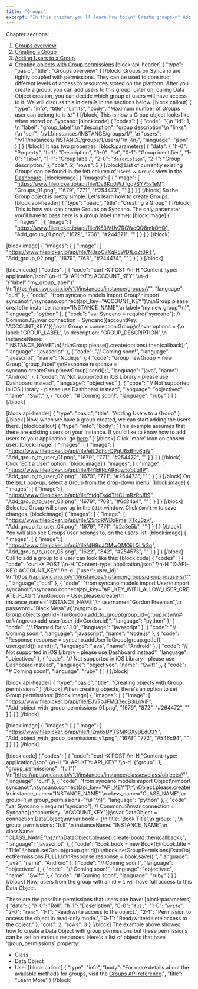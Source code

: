 ```yaml
---
title: "Groups"
excerpt: "In this chapter you'll learn how to:\n* Create groups\n* Add users to a group\n* Add objects with group permissions\n* Learn groups usage with examples"
---
```

Chapter sections:
1. [Groups overview](#groups-overview)
2. [Creating a Group](#creating-a-group)
3. [Adding Users to a Group](#adding-users-to-a-group)
4. [Creating objects with Group permissions](#creating-objects-with-group-permissions)
[block:api-header]
{
  "type": "basic",
  "title": "Groups overview"
}
[/block]
Groups on Syncano are tightly coupled with permissions. They can be used to construct different levels of access to resources stored on the platform. After you create a group, you can add users to this group. Later on, during Data Object creation, you can decide which group of users will have access to it. We will discuss this in details in the sections below.
[block:callout]
{
  "type": "info",
  "title": "Limits",
  "body": "Maximum number of Groups user can belong to is `32`"
}
[/block]
This is how a Group object looks like when stored on Syncano:
[block:code]
{
  "codes": [
    {
      "code": "{\n    \"id\": 1, \n    \"label\": \"group_label\",\n    \"description\": \"group description\"\n    \"links\": {\n        \"self\": \"/v1.1/instances/INSTANCE/groups/1/\", \n        \"users\": \"/v1.1/instances/INSTANCE/groups/1/users/\"\n    }\n}",
      "language": "json"
    }
  ]
}
[/block]
It has two properties:
[block:parameters]
{
  "data": {
    "h-0": "Property",
    "h-1": "Description",
    "0-0": "`id`",
    "0-1": "Group identifier.",
    "1-0": "`label`",
    "1-1": "Group label.",
    "2-0": "`description`",
    "2-1": "Group description."
  },
  "cols": 2,
  "rows": 3
}
[/block]
List of currently existing Groups can be found in the left column of `Users & Groups` view in the [Dashboard](https://dashboard.syncano.io).
[block:image]
{
  "images": [
    {
      "image": [
        "https://www.filepicker.io/api/file/Dv6Kp0WJTgq7SY75s1eM",
        "Groups_01.png",
        "1679",
        "771",
        "#254473",
        ""
      ]
    }
  ]
}
[/block]
So the Group object is pretty simple. Let's learn how to create Groups.
[block:api-header]
{
  "type": "basic",
  "title": "Creating a Group"
}
[/block]
This is how you can create Groups on Syncano. The only parameter you'll have to pass here is a group label (name):
[block:image]
{
  "images": [
    {
      "image": [
        "https://www.filepicker.io/api/file/K53IVUv7RGWcQQ8mkOYQ",
        "Add_group_01.png",
        "1679",
        "736",
        "#244371",
        ""
      ]
    }
  ]
}
[/block]

[block:image]
{
  "images": [
    {
      "image": [
        "https://www.filepicker.io/api/file/N8soC7XgR5WDfLoZt0RT",
        "Add_group_02.png",
        "1679",
        "763",
        "#244474",
        ""
      ]
    }
  ]
}
[/block]

[block:code]
{
  "codes": [
    {
      "code": "curl -X POST \\\n-H \"Content-type: application/json\" \\\n-H \"X-API-KEY: ACCOUNT_KEY\" \\\n-d '{\"label\":\"my_group_label\"}' \\\n\"https://api.syncano.io/v1.1/instances/instance/groups/\"",
      "language": "curl"
    },
    {
      "code": "from syncano.models import Group\nimport syncano\n\nsyncano.connect(api_key=\"ACCOUNT_KEY\")\n\nGroup.please.create(\n    instance_name=\"INSTANCE_NAME\",\n    label=\"my new group\"\n)",
      "language": "python"
    },
    {
      "code": "var Syncano = require(\"syncano\");  // CommonJS\nvar connection = Syncano({accountKey: \"ACCOUNT_KEY\"});\nvar Group = connection.Group;\n\nvar options = {\n  label: \"GROUP_LABEL\", \n  description: \"GROUP_DESCRIPTION\",\n  instanceName: \"INSTANCE_NAME\"\n};\n\nGroup.please().create(options).then(callback);",
      "language": "javascript"
    },
    {
      "code": "// Coming soon!",
      "language": "javascript",
      "name": "Node.js"
    },
    {
      "code": "Group newGroup = new Group(\"group_label\");\nResponse<Group> response = syncano.createGroup(newGroup).send();",
      "language": "java",
      "name": "Android"
    },
    {
      "code": "// Not supported in iOS Library - please use Dashboard instead",
      "language": "objectivec"
    },
    {
      "code": "// Not supported in iOS Library - please use Dashboard instead",
      "language": "objectivec",
      "name": "Swift"
    },
    {
      "code": "# Coming soon!",
      "language": "ruby"
    }
  ]
}
[/block]

[block:api-header]
{
  "type": "basic",
  "title": "Adding Users to a Group"
}
[/block]
Now, when we have a group created, we can start adding the users there. 
[block:callout]
{
  "type": "info",
  "body": "This example assumes that there are existing users on your Instance. If you'd like to know how to add users to your application, go [here](user-management)."
}
[/block]
Click 'more' icon on chosen user.
[block:image]
{
  "images": [
    {
      "image": [
        "https://www.filepicker.io/api/file/eIL2dhcrQPqU6xBhy6gW",
        "Add_group_to_user_01.png",
        "1679",
        "771",
        "#254472",
        ""
      ]
    }
  ]
}
[/block]
Click 'Edit a User' option.
[block:image]
{
  "images": [
    {
      "image": [
        "https://www.filepicker.io/api/file/NYldtRcARYqw57oLuIIP",
        "Add_group_to_user_02.png",
        "1679",
        "771",
        "#254473",
        ""
      ]
    }
  ]
}
[/block]
On the `Edit` pop-up, select a Group from the drop-down menu.
[block:image]
{
  "images": [
    {
      "image": [
        "https://www.filepicker.io/api/file/YtdgTs4dTHCLmRzRtJB9",
        "Add_group_to_user_03.png",
        "1679",
        "768",
        "#6c84a4",
        ""
      ]
    }
  ]
}
[/block]
Selected Group will show up in the `Edit` window. Click `Confirm` to save changes.
[block:image]
{
  "images": [
    {
      "image": [
        "https://www.filepicker.io/api/file/Z5ndRWDxRmelj7TcJ3zv",
        "Add_group_to_user_04.png",
        "1679",
        "771",
        "#2a3e5b",
        ""
      ]
    }
  ]
}
[/block]
You will also see Groups user belongs to, on the users list.
[block:image]
{
  "images": [
    {
      "image": [
        "https://www.filepicker.io/api/file/4H9pJOMwQMOijLQL1r3q",
        "Add_group_to_user_05.png",
        "1622",
        "842",
        "#254573",
        ""
      ]
    }
  ]
}
[/block]
Call to add a group to a user can look like this:
[block:code]
{
  "codes": [
    {
      "code": "curl -X POST \\\n-H \"Content-type: application/json\" \\\n-H \"X-API-KEY: ACCOUNT_KEY\" \\\n-d '{\"user\": user_id}' \\\n\"https://api.syncano.io/v1.1/instances/instance/groups/group_id/users/\"",
      "language": "curl"
    },
    {
      "code": "from syncano.models import User\nimport syncano\n\nsyncano.connect(api_key=\"API_KEY_WITH_ALLOW_USER_CREATE_FLAG\") \n\nGordon = User.please.create(\n    instance_name=\"INSTANCE_NAME\",\n    username=\"Gordon Freeman\",\n    password=\"Black Mesa\"\n)\n\ngroup = Group.objects.get(id=1)\nGordon.add_to_group(group_id=group.id)\n\n# or:\n\ngroup.add_user(user_id=Gordon.id)",
      "language": "python"
    },
    {
      "code": "// Planned for v.1.1.0",
      "language": "javascript"
    },
    {
      "code": "// Coming soon!",
      "language": "javascript",
      "name": "Node.js"
    },
    {
      "code": "Response<GroupMembership> response = syncano.addUserToGroup(group.getId(), user.getId()).send();",
      "language": "java",
      "name": "Android"
    },
    {
      "code": "// Not supported in iOS Library - please use Dashboard instead",
      "language": "objectivec"
    },
    {
      "code": "// Not supported in iOS Library - please use Dashboard instead",
      "language": "objectivec",
      "name": "Swift"
    },
    {
      "code": "# Coming soon!",
      "language": "ruby"
    }
  ]
}
[/block]

[block:api-header]
{
  "type": "basic",
  "title": "Creating objects with Group permissions"
}
[/block]
When creating objects, there's an option to set Group permissions:
[block:image]
{
  "images": [
    {
      "image": [
        "https://www.filepicker.io/api/file/EJV7bJFMQ3eoB3iLoViF",
        "Add_object_with_group_permissions_01.png",
        "1679",
        "872",
        "#264472",
        ""
      ]
    }
  ]
}
[/block]

[block:image]
{
  "images": [
    {
      "image": [
        "https://www.filepicker.io/api/file/HZm6xDYTSMKGXyBEdO3Y",
        "Add_object_with_group_permissions_v1.png",
        "1678",
        "772",
        "#546c94",
        ""
      ]
    }
  ]
}
[/block]

[block:code]
{
  "codes": [
    {
      "code": "curl -X POST \\\n-H \"Content-type: application/json\" \\\n-H \"X-API-KEY: API_KEY\" \\\n-d '{\"group\": 1, \"group_permissions\": \"full\"}' \\\n\"https://api.syncano.io/v1.1/instances/instance/classes/class/objects/\"",
      "language": "curl"
    },
    {
      "code": "from syncano.models import Object\nimport syncano\n\nsyncano.connect(api_key=\"API_KEY\")\n\nObject.please.create(\n    instance_name=\"INSTANCE_NAME\",\n    class_name=\"CLASS_NAME\",\n    group=1,\n    group_permissions=\"full\"\n)",
      "language": "python"
    },
    {
      "code": "var Syncano = require(\"syncano\");  // CommonJS\nvar connection = Syncano({accountKey: \"ACCOUNT_KEY\"});\nvar DataObject = connection.DataObject;\n\nvar book = {\n  title: 'Book Title',\n  group: 1, \n  group_permissions: \"full\",\n  instanceName: \"INSTANCE_NAME\",\n  className: \"CLASS_NAME\"\n};\n\nDataObject.please().create(book).then(callback);",
      "language": "javascript"
    },
    {
      "code": "Book book = new Book();\nbook.title = \"Title\";\nbook.setGroup(group.getId());\nbook.setGroupPermisions(DataObjectPermissions.FULL);\n\nResponse<Book> response = book.save();",
      "language": "java",
      "name": "Android"
    },
    {
      "code": "// Coming soon!",
      "language": "objectivec"
    },
    {
      "code": "// Coming soon!",
      "language": "objectivec",
      "name": "Swift"
    },
    {
      "code": "# Coming soon!",
      "language": "ruby"
    }
  ]
}
[/block]
Now, users from the group with an id = `1` will have full access to this Data Object.

These are the possible permissions that users can have:
[block:parameters]
{
  "data": {
    "h-0": "Roll",
    "h-1": "Description",
    "0-0": "`full`",
    "1-0": "`write`",
    "2-0": "`read`",
    "1-1": "Read/write access to the object.",
    "2-1": "Permission to access the object in read-only mode.",
    "0-1": "Read/write/delete access to the object."
  },
  "cols": 2,
  "rows": 3
}
[/block]
The example above showed how to create a Data Object with group permissions but these permissions can be set on various resources. Here's a list of objects that have 'group_permissions` property:
* Class
* Data Object
* User
[block:callout]
{
  "type": "info",
  "body": "For more details about the available methods for groups, visit the [Groups API reference](http://docs.syncano.com/v0.1.1/docs/groups-list).",
  "title": "Learn More"
}
[/block]